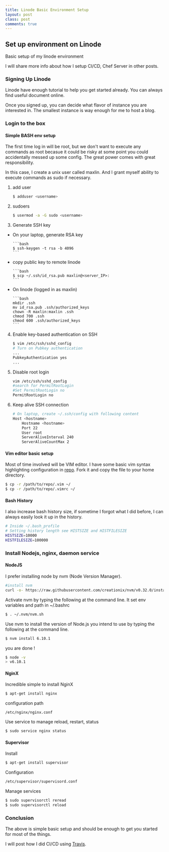 ```yaml
---
title: Linode Basic Environment Setup 
layout: post
class: post
comments: true
---
```

## Set up environment on Linode

Basic setup of my linode environment

I will share more info about how I setup CI/CD, Chef Server in other posts.

### Signing Up Linode

Linode have enough tutorial to help you get started already. You can always find useful document online.

Once you signed up, you can decide what flavor of instance you are interested in. The smallest instance is way enough for me to host a blog.

### Login to the box

#### Simple BASH env setup

The first time log in will be root, but we don't want to execute any commands as root becasue it could be risky at some point you could accidentally messed up some config.
The great power comes with great responsibility.

In this case, I create a unix user called maxlin. And I grant myself ability to execute commands as sudo if necessary.

1. add user

    ```bash
    $ adduser <username>
    ```
2. sudoers

    ```bash
    $ usermod -a -G sudo <username>
    ```
3. Generate SSH key
  * On your laptop, generate RSA key

        ```bash
        $ ssh-keygen -t rsa -b 4096
        ```
  * copy public key to remote linode

        ```bash
        $ scp ~/.ssh/id_rsa.pub maxlin@<server_IP>:
        ```
  * On linode (logged in as maxlin)

        ```bash
        mkdir .ssh
        mv id_rsa.pub .ssh/authorized_keys
        chown -R maxlin:maxlin .ssh
        chmod 700 .ssh
        chmod 600 .ssh/authorized_keys
        ```

4. Enable key-based authentication on SSH

    ```bash
    $ vim /etc/ssh/sshd_config
    # Turn on Pubkey authentication
    ...
    PubkeyAuthentication yes
    ...
    ```

5. Disable root login

    ```bash
    vim /etc/ssh/sshd_config
    #search for PermitRootLogin
    #Set PermitRootLogin no
    PermitRootLogin no
    ```
    
6. Keep alive SSH connection

    ```bash
    # On laptop, create ~/.ssh/config with following content
    Host <hostname>
        Hostname <hostname>
        Port 22
        User root
        ServerAliveInterval 240
        ServerAliveCountMax 2
    ```

#### Vim editor basic setup
Most of time involved will be VIM editor. I have some basic vim syntax highlighting configuration in [repo](https://github.com/linweihs/bash). Fork it and copy the file to your home directory.

```bash
$ cp -r /path/to/repo/.vim ~/
$ cp -r /path/to/repo/.vimrc ~/
```

#### Bash History

I also increase bash history size, if sometime I forgot what I did before, I can always easily look it up in the history.

```bash
# Inside ~/.bash_profile
# Setting history length see HISTSIZE and HISTFILESIZE
HISTSIZE=10000
HISTFILESIZE=100000
```

### Install Nodejs, nginx, daemon service

#### NodeJS
I prefer installing node by nvm (Node Version Manager).

```bash
#install nvm
curl -o- https://raw.githubusercontent.com/creationix/nvm/v0.32.0/install.sh | bash
```
Activate nvm by typing the following at the command line. It set env variables and path in ~/.bashrc

```bash
$ . ~/.nvm/nvm.sh
```
Use nvm to install the version of Node.js you intend to use by typing the following at the command line.

```bash
$ nvm install 6.10.1
```

you are done !

```bash
$ node -v
> v6.10.1
```

#### NginX

Incredible simple to install NginX

```bash
$ apt-get install nginx
```

configuration path

```
/etc/nginx/nginx.conf
```

Use service to manage reload, restart, status

```bash
$ sudo service nginx status
```

#### Supervisor

Install

```bash
$ apt-get install supervisor
```

Configuration

```bash
/etc/supervisor/supervisord.conf
```

Manage services

```bash
$ sudo supervisorctl reread
$ sudo supervisorctl reload
```

### Conclusion

The above is simple basic setup and should be enough to get you started for most of the things.

I will post how I did CI/CD using [Travis](https://travis-ci.org/).
